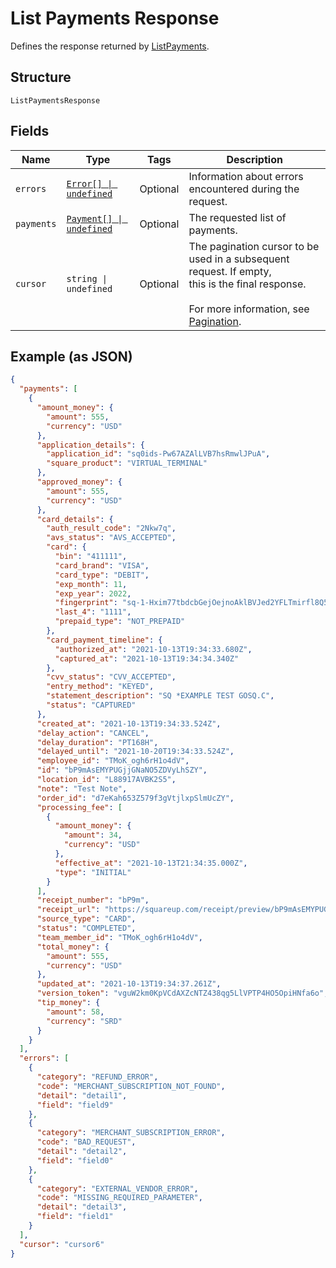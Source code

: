 
# List Payments Response

Defines the response returned by [ListPayments](../../doc/api/payments.md#list-payments).

## Structure

`ListPaymentsResponse`

## Fields

| Name | Type | Tags | Description |
|  --- | --- | --- | --- |
| `errors` | [`Error[] \| undefined`](../../doc/models/error.md) | Optional | Information about errors encountered during the request. |
| `payments` | [`Payment[] \| undefined`](../../doc/models/payment.md) | Optional | The requested list of payments. |
| `cursor` | `string \| undefined` | Optional | The pagination cursor to be used in a subsequent request. If empty,<br>this is the final response.<br><br>For more information, see [Pagination](https://developer.squareup.com/docs/build-basics/common-api-patterns/pagination). |

## Example (as JSON)

```json
{
  "payments": [
    {
      "amount_money": {
        "amount": 555,
        "currency": "USD"
      },
      "application_details": {
        "application_id": "sq0ids-Pw67AZAlLVB7hsRmwlJPuA",
        "square_product": "VIRTUAL_TERMINAL"
      },
      "approved_money": {
        "amount": 555,
        "currency": "USD"
      },
      "card_details": {
        "auth_result_code": "2Nkw7q",
        "avs_status": "AVS_ACCEPTED",
        "card": {
          "bin": "411111",
          "card_brand": "VISA",
          "card_type": "DEBIT",
          "exp_month": 11,
          "exp_year": 2022,
          "fingerprint": "sq-1-Hxim77tbdcbGejOejnoAklBVJed2YFLTmirfl8Q5XZzObTc8qY_U8RkwzoNL8dCEcQ",
          "last_4": "1111",
          "prepaid_type": "NOT_PREPAID"
        },
        "card_payment_timeline": {
          "authorized_at": "2021-10-13T19:34:33.680Z",
          "captured_at": "2021-10-13T19:34:34.340Z"
        },
        "cvv_status": "CVV_ACCEPTED",
        "entry_method": "KEYED",
        "statement_description": "SQ *EXAMPLE TEST GOSQ.C",
        "status": "CAPTURED"
      },
      "created_at": "2021-10-13T19:34:33.524Z",
      "delay_action": "CANCEL",
      "delay_duration": "PT168H",
      "delayed_until": "2021-10-20T19:34:33.524Z",
      "employee_id": "TMoK_ogh6rH1o4dV",
      "id": "bP9mAsEMYPUGjjGNaNO5ZDVyLhSZY",
      "location_id": "L88917AVBK2S5",
      "note": "Test Note",
      "order_id": "d7eKah653Z579f3gVtjlxpSlmUcZY",
      "processing_fee": [
        {
          "amount_money": {
            "amount": 34,
            "currency": "USD"
          },
          "effective_at": "2021-10-13T21:34:35.000Z",
          "type": "INITIAL"
        }
      ],
      "receipt_number": "bP9m",
      "receipt_url": "https://squareup.com/receipt/preview/bP9mAsEMYPUGjjGNaNO5ZDVyLhSZY",
      "source_type": "CARD",
      "status": "COMPLETED",
      "team_member_id": "TMoK_ogh6rH1o4dV",
      "total_money": {
        "amount": 555,
        "currency": "USD"
      },
      "updated_at": "2021-10-13T19:34:37.261Z",
      "version_token": "vguW2km0KpVCdAXZcNTZ438qg5LlVPTP4HO5OpiHNfa6o",
      "tip_money": {
        "amount": 58,
        "currency": "SRD"
      }
    }
  ],
  "errors": [
    {
      "category": "REFUND_ERROR",
      "code": "MERCHANT_SUBSCRIPTION_NOT_FOUND",
      "detail": "detail1",
      "field": "field9"
    },
    {
      "category": "MERCHANT_SUBSCRIPTION_ERROR",
      "code": "BAD_REQUEST",
      "detail": "detail2",
      "field": "field0"
    },
    {
      "category": "EXTERNAL_VENDOR_ERROR",
      "code": "MISSING_REQUIRED_PARAMETER",
      "detail": "detail3",
      "field": "field1"
    }
  ],
  "cursor": "cursor6"
}
```

